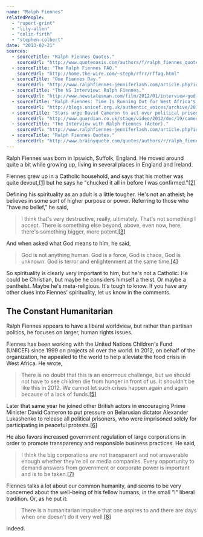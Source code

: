 ```yaml
---
name: "Ralph Fiennes"
relatedPeople:
  - "rupert-grint"
  - "lily-allen"
  - "colin-firth"
  - "stephen-colbert"
date: "2013-02-21"
sources:
  - sourceTitle: "Ralph Fiennes Quotes."
    sourceUrl: "http://www.quoteoasis.com/authors/f/ralph_fiennes_quotes.html"
  - sourceTitle: "The Ralph Fiennes FAQ."
    sourceUrl: "http://home.the-wire.com/~steph/rfrr/rffaq.html"
  - sourceTitle: "One Fiennes Day."
    sourceUrl: "http://www.ralphfiennes-jenniferlash.com/article.php?id=34"
  - sourceTitle: "The NS Interview: Ralph Fiennes."
    sourceUrl: "http://www.newstatesman.com/film/2012/01/interview-god-world-coriolanus"
  - sourceTitle: "Ralph Fiennes: Time Is Running Out for West Africa's Children."
    sourceUrl: "http://blogs.unicef.org.uk/authentic_voices/archive/2012/03/30/ralph-fiennes-child-malnutrition-west-africa-sahel.aspx"
  - sourceTitle: "Stars urge David Cameron to act over political prisoners in Belarus."
    sourceUrl: "http://www.guardian.co.uk/stage/video/2012/dec/19/cameron-political-prisoners-belarus-video"
  - sourceTitle: "The Interview with Ralph Fiennes (Actor)."
    sourceUrl: "http://www.ralphfiennes-jenniferlash.com/article.php?id=128"
  - sourceTitle: "Ralph Fiennes Quotes."
    sourceUrl: "http://www.brainyquote.com/quotes/authors/r/ralph_fiennes.html"
---
```


Ralph Fiennes was born in Ipswich, Suffolk, England. He moved around quite a bit while growing up, living in several places in England and Ireland.

Fiennes grew up in a Catholic household, and says that his mother was quite devout,<a class="source-citation" href="#http://www.quoteoasis.com/authors/f/ralph_fiennes_quotes.html" title="Ralph Fiennes Quotes.">[1]</a> but he says he "chucked it all in before I was confirmed."<a class="source-citation" href="#http://home.the-wire.com/~steph/rfrr/rffaq.html" title="The Ralph Fiennes FAQ.">[2]</a>

Defining his spirituality as an adult is a little tougher. He's not an atheist; he believes in some sort of higher purpose or power. Referring to those who "have no belief," he said,

>I think that's very destructive, really, ultimately. That's not something I accept. There is something else beyond, above, even now, here, there's something bigger, more potent.<a class="source-citation" href="#http://www.ralphfiennes-jenniferlash.com/article.php?id=34" title="One Fiennes Day.">[3]</a>

And when asked what God means to him, he said,

>God is not anything human. God is a force, God is chaos, God is unknown. God is terror and enlightenment at the same time.<a class="source-citation" href="#http://www.newstatesman.com/film/2012/01/interview-god-world-coriolanus" title="The NS Interview: Ralph Fiennes.">[4]</a>

So spirituality is clearly very important to him, but he's not a Catholic. He could be Christian, but maybe he considers himself a theist. Or maybe a pantheist. Maybe he's meta-religious. It's tough to know. If you have any other clues into Fiennes' spirituality, let us know in the comments.


## The Constant Humanitarian

Ralph Fiennes appears to have a liberal worldview, but rather than partisan politics, he focuses on larger, human rights issues.

Fiennes has been working with the United Nations Children's Fund (UNICEF) since 1999 on projects all over the world. In 2012, on behalf of the organization, he appealed to the world to help alleviate the food crisis in West Africa. He wrote,

>There is no doubt that this is an enormous challenge, but we should not have to see children die from hunger in front of us. It shouldn't be like this in 2012. We cannot let such crises happen again and again because of a lack of funds.<a class="source-citation" href="#http://blogs.unicef.org.uk/authentic_voices/archive/2012/03/30/ralph-fiennes-child-malnutrition-west-africa-sahel.aspx" title="Ralph Fiennes: Time Is Running Out for West Africa&apos;s Children.">[5]</a>

Later that same year he joined other British actors in encouraging Prime Minister David Cameron to put pressure on Belarusian dictator Alexander Lukashenko to release all political prisoners, who were imprisoned solely for participating in peaceful protests.<a class="source-citation" href="#http://www.guardian.co.uk/stage/video/2012/dec/19/cameron-political-prisoners-belarus-video" title="Stars urge David Cameron to act over political prisoners in Belarus.">[6]</a>

He also favors increased government regulation of large corporations in order to promote transparency and responsible business practices. He said,

>I think the big corporations are not transparent and not answerable enough whether they're oil or media companies. Every opportunity to demand answers from government or corporate power is important and is to be taken.<a class="source-citation" href="#http://www.ralphfiennes-jenniferlash.com/article.php?id=128" title="The Interview with Ralph Fiennes (Actor).">[7]</a>

Fiennes talks a lot about our common humanity, and seems to be very concerned about the well-being of his fellow humans, in the small "l" liberal tradition. Or, as he put it:

>There is a humanitarian impulse that one aspires to and there are days when one doesn't do it very well.<a class="source-citation" href="#http://www.brainyquote.com/quotes/authors/r/ralph_fiennes.html" title="Ralph Fiennes Quotes.">[8]</a>

Indeed.